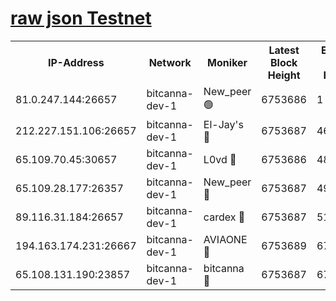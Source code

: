 [raw json Testnet](https://rpc-check.bcat.stavr.tech/bcat/rpc-bcat-result.json)
=


<table><tr><th>IP-Address</th><th>Network</th><th>Moniker</th><th>Latest Block Height</th><th>Earliest Block Height</th><th>Catching Up</th><th>Tx Index</th><th>Voting Power</th><th>Scan Time</th></tr><tr><td>81.0.247.144:26657</td><td>bitcanna-dev-1</td><td>New_peer 🟢</td><td>6753686</td><td>1</td><td>False</td><td>on</td><td>0</td><td>2024-03-06T11:37:05.156893357UTC</td></tr><tr><td>212.227.151.106:26657</td><td>bitcanna-dev-1</td><td>El-Jay's 🔴</td><td>6753687</td><td>4670391</td><td>False</td><td>on</td><td>2218164</td><td>2024-03-06T11:37:11.886034040UTC</td></tr><tr><td>65.109.70.45:30657</td><td>bitcanna-dev-1</td><td>L0vd 🔴</td><td>6753686</td><td>4828155</td><td>False</td><td>on</td><td>307920</td><td>2024-03-06T11:37:05.485611979UTC</td></tr><tr><td>65.109.28.177:26357</td><td>bitcanna-dev-1</td><td>New_peer 🔴</td><td>6753687</td><td>4952911</td><td>False</td><td>on</td><td>2237067</td><td>2024-03-06T11:37:13.562310578UTC</td></tr><tr><td>89.116.31.184:26657</td><td>bitcanna-dev-1</td><td>cardex 🔴</td><td>6753687</td><td>5185001</td><td>False</td><td>on</td><td>1</td><td>2024-03-06T11:37:12.197094228UTC</td></tr><tr><td>194.163.174.231:26667</td><td>bitcanna-dev-1</td><td>AVIAONE 🔴</td><td>6753689</td><td>6745701</td><td>False</td><td>on</td><td>1949865</td><td>2024-03-06T11:37:22.383589121UTC</td></tr><tr><td>65.108.131.190:23857</td><td>bitcanna-dev-1</td><td>bitcanna 🔴</td><td>6753687</td><td>6749687</td><td>False</td><td>off</td><td>378446</td><td>2024-03-06T11:37:13.884017400UTC</td></tr></table>